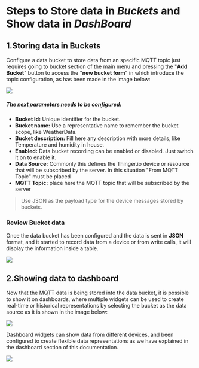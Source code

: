 # Steps to Store data in *Buckets* and Show data in *DashBoard*


## 1.Storing data in Buckets

Configure a data bucket to store data from an specific MQTT topic just requires going to bucket section of the main menu and pressing the "**Add Bucket**" button to access the "**new bucket form**" in which introduce the topic configuration, as has been made in the image below:  

![](https://gblobscdn.gitbook.com/assets%2F-LpXqB3J1BMD5s4OpYSg%2F-M3Qp23pPytkxIF_F6FF%2F-M3SA7uYCEIiQQ9CDo7f%2Fimage.png?alt=media&token=6ae324cb-242e-4577-ba35-639130e0fe7f)

##### The next parameters needs to be configured: 

* **Bucket Id:** Unique identifier for the bucket.                  
* **Bucket name:** Use a representative name to remember the bucket scope, like WeatherData.        
* **Bucket description:** Fill here any description with more details, like Temperature and humidity in house.          
* **Enabled:** Data bucket recording can be enabled or disabled. Just switch it on to enable it.                                                                      
* **Data Source:** Commonly this defines the Thinger.io device or resource that will be subscribed by the server. In this situation "From MQTT Topic" must be placed                
* **MQTT Topic:** place here the MQTT topic that will be subscribed by the server                     
> Use JSON as the payload type for the device messages stored by buckets.

### Review Bucket data

Once the data bucket has been configured and the data is sent in **JSON** format, and it started to record data from a device or from write calls, it will display the information inside a table. 



![](https://gblobscdn.gitbook.com/assets%2F-LpXqB3J1BMD5s4OpYSg%2F-LpXslUdklMPEtHLTfE2%2F-LpXt-oGEinfBoSgqHoe%2FIoTBucketData.png?alt=media)

## 2.Showing data to dashboard


Now that the MQTT data is being stored into the data bucket, it is possible to show it on dashboards, where multiple widgets can be used to create real-time or historical representations by selecting the bucket as the data source as it is shown in the image below: 
 
 
 ![](https://gblobscdn.gitbook.com/assets%2F-LpXqB3J1BMD5s4OpYSg%2F-M3elqHTZoxhzRy1glm5%2F-M3eoc2Y4YUh7VAiZvFj%2Fimage.png?alt=media&token=9254beef-cbd5-4be1-9e2f-55816a884deb)


Dashboard widgets can show data from different devices, and been configured to create flexible data representations as we have explained in the dashboard section of this documentation. 

![](https://gblobscdn.gitbook.com/assets%2F-LpXqB3J1BMD5s4OpYSg%2F-M3SCtOUKqTfXgoCQU2j%2F-M3SE8P19rEYMk6N3Ikr%2Fimage.png?alt=media&token=c7c955a7-1466-4090-ab72-a5577887f7dc)